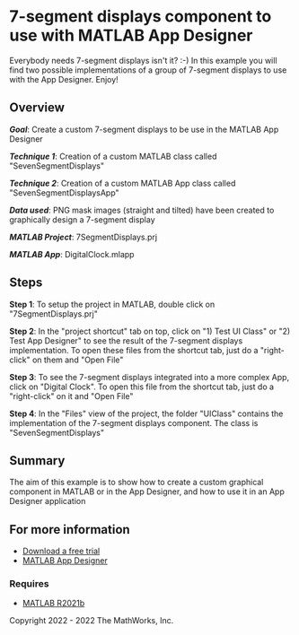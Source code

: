# **7-segment displays component to use with MATLAB App Designer**
Everybody needs 7-segment displays isn't it? :-) In this example you will find two possible implementations of a group of 7-segment displays to use with the App Designer. Enjoy!

## **Overview**

***Goal***: Create a custom 7-segment displays to be use in the MATLAB App Designer

***Technique 1***: Creation of a custom MATLAB class called "SevenSegmentDisplays"

***Technique 2***: Creation of a custom MATLAB App class called "SevenSegmentDisplaysApp"

***Data used***: PNG mask images (straight and tilted) have been created to graphically design a 7-segment display

***MATLAB Project***: 7SegmentDisplays.prj

***MATLAB App***: DigitalClock.mlapp

## **Steps**

**Step 1**: To setup the project in MATLAB, double click on "7SegmentDisplays.prj"

**Step 2**: In the "project shortcut" tab on top, click on "1) Test UI Class" or "2) Test App Designer" to see the result of the 7-segment displays implementation.
To open these files from the shortcut tab, just do a "right-click" on them and "Open File"

**Step 3**: To see the 7-segment displays integrated into a more complex App, click on "Digital Clock".
To open this file from the shortcut tab, just do a "right-click" on it and "Open File"

**Step 4**: In the "Files" view of the project, the folder "UIClass" contains the implementation of the 7-segment displays component.
The class is "SevenSegmentDisplays"

## **Summary**
The aim of this example is to show how to create a custom graphical component in MATLAB or in the App Designer, and how to use it in an App Designer application

## **For more information**
* [Download a free trial](https://www.mathworks.com/campaigns/products/trials.html?prodcode=ML)
* [MATLAB App Designer](https://www.mathworks.com/products/matlab/app-designer.html)

### **Requires**

- [MATLAB R2021b](https://www.mathworks.com/products/matlab.html)

Copyright 2022 - 2022 The MathWorks, Inc.

